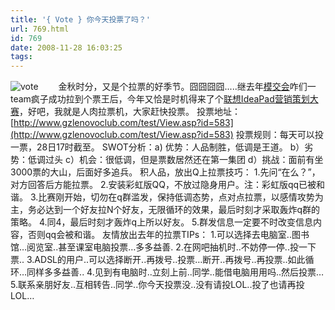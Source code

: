 ```yaml
---
title: '{ Vote } 你今天投票了吗？'
url: 769.html
id: 769
date: 2008-11-28 16:03:25
tags:
---
```


![](http://cai13.info/blog_pic/2008/11/vote.jpg "vote") 　　金秋时分，又是个拉票的好季节。囧囧囧囧.....继去年[模交会](http://blog.adriancheng.name/index.php/2007/11/06/vote/ "模交会")咋们一team疯子成功拉到个票王后，今年又恰是时机得来了个[联想IdeaPad营销策划大赛](http://www.gzlenovoclub.com/?jdfwkey=2186 "2008联想IdeaPad营销策划大赛")，好吧，我就是人肉拉票机，大家赶快投票。 投票地址：[http://www.gzlenovoclub.com/test/View.asp?id=583](http://www.gzlenovoclub.com/test/View.asp?id=583) 投票规则：每天可以投一票，28日17时截至。 SWOT分析：a) 优势：人品制胜，低调是王道。 b）劣势：低调过头 c）机会：很低调，但是票数居然还在第一集团 d）挑战：面前有坐3000票的大山，后面好多追兵。  积人品，放出Q上拉票技巧： 1.先问“在么？”，对方回答后方能拉票。 2.安装彩虹版QQ，不放过隐身用户。注：彩虹版qq已被和谐。 3.比赛刚开始，切勿在q群滥发，保持低调态势，点对点拉票，以感情攻势为主，务必达到一个好友拉N个好友，无限循环的效果，最后时刻才采取轰炸q群的策略。 4.同4，最后时刻才轰炸q上所以好友。 5.群发信息一定要不时改变信息内容，否则qq会被和谐。 友情放出去年的拉票TIPs： 1.可以选择去电脑室..图书馆…阅览室..甚至课室电脑投票…多多益善. 2.在网吧抽机时..不妨停一停..投一下票.. 3.ADSL的用户..可以选择断开..再拨号..投票…断开..再拨号..再投票..如此循环…同样多多益善.. 4.见到有电脑时..立刻上前..同学..能借电脑用用吗..然后投票… 5.联系亲朋好友..互相转告..同学..你今天投票没..没有请投LOL..投了也请再投LOL…